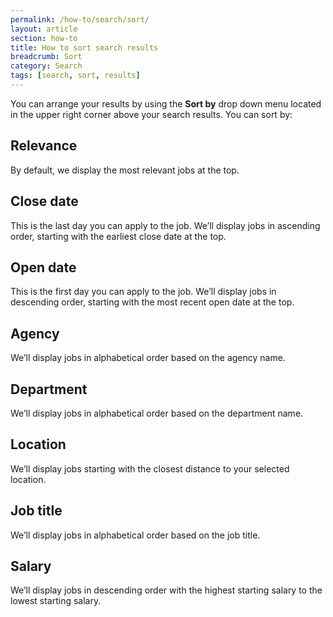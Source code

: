```yaml
---
permalink: /how-to/search/sort/
layout: article
section: how-to
title: How to sort search results
breadcrumb: Sort
category: Search
tags: [search, sort, results]
---
```


You can arrange your results by using the **Sort by** drop down menu located in the upper right corner above your search results. You can sort by:

## Relevance
By default, we display the most relevant jobs at the top. 

## Close date
This is the last day you can apply to the job.  We’ll display jobs in ascending order, starting with the earliest close date at the top.

## Open date
This is the first day you can apply to the job. We’ll display jobs in descending order, starting with the most recent open date at the top.

## Agency
We’ll display jobs in alphabetical order based on the agency name.

## Department
We’ll display jobs in alphabetical order based on the department name.

## Location
We’ll display jobs starting with the closest distance to your selected location.

## Job title
We’ll display jobs in alphabetical order based on the job title.

## Salary
We’ll display jobs in descending order with the highest starting salary to the lowest starting salary.

